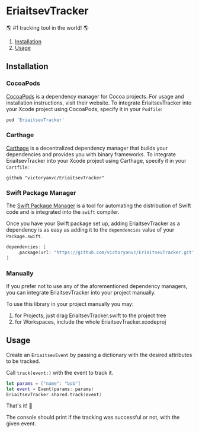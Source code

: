 # EriaitsevTracker

🌎  #1 tracking tool in the world! 🌎 

1. [Installation](#installation)
2. [Usage](#usage)

## Installation

### CocoaPods

[CocoaPods](https://cocoapods.org) is a dependency manager for Cocoa projects. For usage and installation instructions, visit their website. To integrate EriaitsevTracker into your Xcode project using CocoaPods, specify it in your `Podfile`:

```ruby
pod 'EriaitsevTracker'
```

### Carthage

[Carthage](https://github.com/Carthage/Carthage) is a decentralized dependency manager that builds your dependencies and provides you with binary frameworks. To integrate EriaitsevTracker into your Xcode project using Carthage, specify it in your `Cartfile`:

```ogdl
github "victoryanvc/EriaitsevTracker"
```

### Swift Package Manager

The [Swift Package Manager](https://swift.org/package-manager/) is a tool for automating the distribution of Swift code and is integrated into the `swift` compiler.

Once you have your Swift package set up, adding EriaitsevTracker as a dependency is as easy as adding it to the `dependencies` value of your `Package.swift`.

```swift
dependencies: [
    .package(url: "https://github.com/victoryanvc/EriaitsevTracker.git")
]
```

### Manually

If you prefer not to use any of the aforementioned dependency managers, you can integrate EriaitsevTracker into your project manually.

To use this library in your project manually you may:

1. for Projects, just drag EriaitsevTracker.swift to the project tree
2. for Workspaces, include the whole EriaitsevTracker.xcodeproj

## Usage

Create an `EriaitsevEvent` by passing a dictionary with the desired attributes to be tracked. 

Call `track(event:)` with the event to track it. 

```swift
let params = ["name": "bob"]
let event = Event(params: params)
EriaitsevTracker.shared.track(event)
```

That's it! 🌸

The console should print if the tracking was successful or not, with the given event. 
